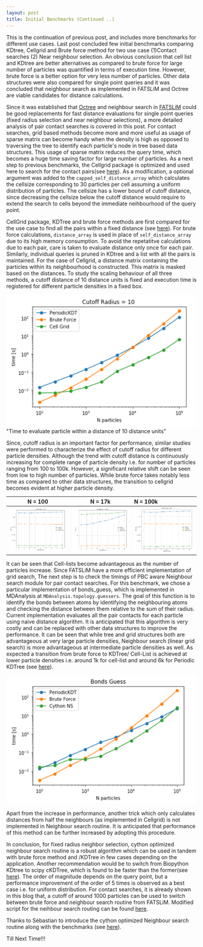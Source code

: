 ```yaml
---
layout: post
title: Initial Benchmarks (Continued ..)
---
```


This is the continuation of previous post, and includes more benchmarks for different use cases. Last post concluded few initial benchmarks comparing KDtree, Cellgrid and Brute force method for two use case (1)Contact searches (2) Near neighbour selection. An obvious conclusion that cell list and KDtree are better alternatives as compared to brute force for large number of particles was quantified in terms of execution time. However, brute force is a better option for very less number of particles. Other data structures were also compared for single point queries and it was concluded that neighbour search as implemented in FATSLiM and Octree are viable candidates for distance calculations.

Since it was established that [Octree](https://github.com/PointCloudLibrary) and neighbour search in [FATSLiM](http://fatslim.github.io/) could be good replacements for fast distance evaluations for single point queries (fixed radius selection and near neighbour selections), a more detailed analysis of pair contact searches is covered in this post. For contact searches,  grid based methods become more and more useful as usage of sparse matrix can become handy when the density is high as opposed to traversing the tree to identify each particle's node in tree based data structures. This usage of sparse matrix reduces the query time, which becomes a huge time saving factor for large number of particles. As a next step to previous benchmarks, the Cellgrid package is optimized and used here to search for the contact pairs(see [here](https://github.com/ayushsuhane/Benchmarks_Distance/blob/master/Notebooks/CellGrid_Optimization.ipynb)). As a modification, a optional argument was added to the `capped_self_distance_array` which calculates the cellsize corresponding to 30 particles per cell assuming a uniform distribution of particles. The cellsize has a lower bound of cutoff distance, since decreasing the cellsize below the cutoff distance would require to extend the search to cells beyond the immediate neihbourhood of the query point. 

CellGrid package, KDTree and brute force methods are first compared for the use case to find all the pairs within a fixed distance (see [here](https://github.com/ayushsuhane/Benchmarks_Distance/blob/master/Notebooks/BM_PairContact_MOD.ipynb)). For brute force calculations, `distance_array` is used in place of `self_distance_array` due to its high memory consumption. To avoid the repetatitve calculations due to each pair, care is taken to evaluate distance only once for each pair. Similarly, individual queries is pruned in KDtree and a list with all the pairs is maintained. For the case of Cellgrid, a distance matrix containing the particles within its neighbourhood is constructed. This matrix is masked based on the distances. To study the scaling behaviour of all three methods, a cutoff distance of 10 distance units is fixed and execution time is registered for different particle densities in a fixed box.    

![alt text](/images/090518_paircon_rad10.PNG) "Time to evaluate particle within a distance of 10 distance units"

Since, cutoff radius is an important factor for performance,  similar studies were performed to characterize the effect of cutoff radius for different particle densities. Although the trend with cutoff distance is continuously increasing for complete range of particle density i.e. for number of particles ranging from 100 to 100k. However, a significant relative shift can be seen from low to high number of particles. While brute force takes notably less time as compared to other data structures, the transition to cellgrid becomes evident at higher particle density. 

|N = 100  |    N = 17k             |  N = 100k |       
:-------------------------:|:-------------------------:|:----------------------------|
![Variation of execution time for different cutoff distances for 100 particles](/images/090518_paircon_n100.PNG) | ![Variation of execution time for different cutoff distances for 17k particles](/images/090518_paircon_n17k.PNG) | ![Variation of execution time for different cutoff distances for 100k particles](/images/090518_paircon_n100.PNG) 

It can be seen that Cell-lists become advantageous as the number of particles increase. Since FATSLiM have a more efficient implementation of grid search, The next step is to check the timings of PBC aware Neighbour search module for pair contact searches. For this benchmark, we chose a particular implementation of bonds_guess, which is implemented in MDAnalysis at `MDAnalysis.topology.guessers`. The goal of this function is to identify the bonds between atoms by identifying the neighbouring atoms and checking the distance between them relative to the sum of their radius. Current implementation evaluates all the pair contacts for each particle using naive distance algorithm. It is anticipated that this algorithm is very costly and can be replaced with other data structures to improve the performance. It can be seen that while tree and grid structures both are advantageous at very large particle densities, Neighbour search (linear grid search) is more advantageous at intermediate particle densities as well. As expected a transition from brute force to KDTree/ Cell-List is achieved at lower particle densities i.e. around 1k for cell-list and around 6k for Periodic KDTree (see [here](http://localhost:8888/notebooks/GuessBonds.ipynb)).

![Benchmarks for Guessing bonds between atoms in a static dataset of atoms](/images/090518_bondsguess.PNG)

Apart from the increase in performance, another trick which only calculates distances from half the neighbours (as implemented in Cellgrid) is not implemented in Neighbour search routine. It is anticipated that performance of this method can be further increased by adopting this procedure. 

In conclusion, for fixed radius neighbor selection, cython optimized neighbour search routine is a robust algorithm which can be used in tandem with brute force method and /KDTree in few cases depending on the application. Another recommendation would be to switch from Biopython KDtree to scipy cKDTree, which is found to be faster than the former(see [here](https://github.com/ayushsuhane/Benchmarks_Distance/blob/master/Notebooks/OctreeComparison.ipynb)). The order of magnitude depends on the query point, but a performance improvement of the order of 5 times is observed as a best case i.e. for uniform distribution. For contact searches, it is already shown in this blog that, a cutoff of around 1000 particles can be used to switch between brute force and neighbour search routine from FATSLiM. Modified script for the neihbour search routing can be found [here](https://github.com/ayushsuhane/Benchmarks_Distance/blob/master/Notebooks/GuessBonds/core_ns.pyx).

Thanks to Sébastian to introduce the cython optimized Neighbour search routine along with the benchmarks (see [here](https://github.com/seb-buch/Benchmarks_Distance/blob/master/Notebooks/CythonNS.ipynb)).
 
Till Next Time!!!










